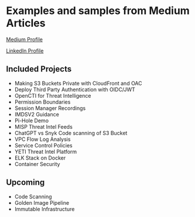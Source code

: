 # Examples and samples from Medium Articles
[Medium Profile](https://medium.com/@andyblooman)

[LinkedIn Profile](https://www.linkedin.com/in/andrewblooman/)

## Included Projects
- Making S3 Buckets Private with CloudFront and OAC
- Deploy Third Party Authentication with OIDC/JWT
- OpenCTI for Threat Intelligence
- Permission Boundaries
- Session Manager Recordings
- IMDSV2 Guidance
- Pi-Hole Demo
- MISP Threat Intel Feeds
- ChatGPT vs Snyk Code scanning of S3 Bucket
- VPC Flow Log Analysis
- Service Control Policies
- YETI Threat Intel Platform
- ELK Stack on Docker
- Container Security

## Upcoming
- Code Scanning
- Golden Image Pipeline
- Immutable Infrastructure
